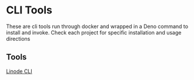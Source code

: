 # CLI Tools

These are cli tools run through docker and wrapped in a Deno command to install and invoke. Check each project for specific installation and usage directions

## Tools
[Linode CLI](https://github.com/cg219/tools/tree/main/linode-cli)
